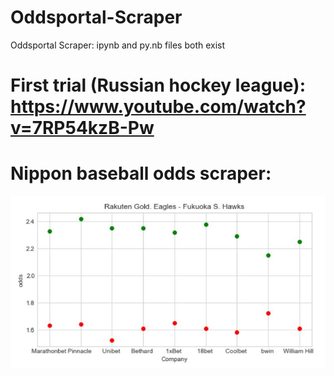 # Oddsportal-Scraper
Oddsportal Scraper: ipynb and py.nb files both exist
# First trial (Russian hockey league): https://www.youtube.com/watch?v=7RP54kzB-Pw 
# Nippon baseball odds scraper:
![alt text](https://github.com/ericntunctu/Oddsportal-Scraper/blob/master/1.JPG)
